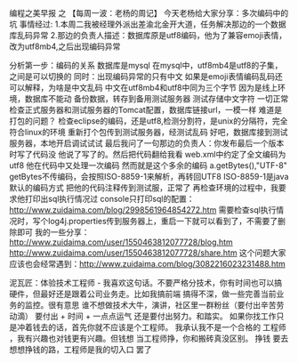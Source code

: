 编程之美早报 之
【每周一波：老杨的周记】
今天老杨给大家分享：多次编码中的坑
事情经过:
1.本周二我被经理外派出差渝北金开大道，任务解决那边的一个数据库乱码异常
2.那边的负责人描述：数据库原是utf8编码，他为了兼容emoji表情，改为utf8mb4,之后出现编码异常

分析第一步：编码的关系
数据库是mysql
在mysql中，utf8mb4是utf8的子集，之间是可以切换的
同时：出现编码异常的只有中文
如果是emoji表情编码乱码还可以解释，为啥是中文乱码
中文在utf8mb4和utf8中同为三个字节
因为是线上环境，数据库不能动
备份数据，转存到备用测试服务器
测试存储中文字符
一切正常
检查正式服务器和测试服务器的Tomcat配置，数据库链接url，一模一样
难道是打包的问题？
检查eclipse的编码，还是utf8,检测分割符，是unix的分隔符，完全符合linux的环境
重新打个包传到测试服务器，经测试乱码
好吧，数据库接到测试服务器，本地开启调试试试
最后我问了一句那边的负责人：你发布最后一个版本时写了代码没
他说了写了的。然后把代码翻给我看
web.xml中约定了全文编码为utf8
他在代码中又处理一次编码
然而就是这个多余的编码
a.getBytes(),"UTF-8"
getBytes不传编码，会按照ISO-8859-1来解析，再转回UTF8
ISO-8859-1是java默认的编码方式
把他的代码注释传到测试服，正常了
再检查环境的过程中，我要求他打印出sql执行情况过
console只打印sql的配置：http://www.zuidaima.com/blog/2998561964854272.htm
需要检查sql执行情况时，写个log4j.properties传到服务器上，重启一下就可以看到了，不需要了删除即可
我的一些分享： http://www.zuidaima.com/user/1550463812077728/blog.htm http://www.zuidaima.com/user/1550463812077728/share.htm
这个问题大家应该也会经常遇到：http://www.zuidaima.com/blog/3082216023231488.htm

泥瓦匠：体验技术工程师 - 我喜欢这句话。不要严格分技术，你有时间也可以搞硬件，但最好还是跟着公司业务走。比如我搞前端 搞得不深，做一些完善当前业务的监控。很有意思
谁不想做技术大牛，演讲，社区里一群粉丝（要付出辛苦劳动滴）
要付出 + 时间 + 一点点运气 还是要付出努力。和踏实。
如果你找工作只是冲着钱去的话，首先你就不应该是个工程师。
我承认我不是一个合格的 工程师 ，我有兴趣也对钱更有兴趣。但钱想 当工程师挣，你和搬砖真没区别。
挣钱 要去想想挣钱的路，工程师是我的切入口 罢了